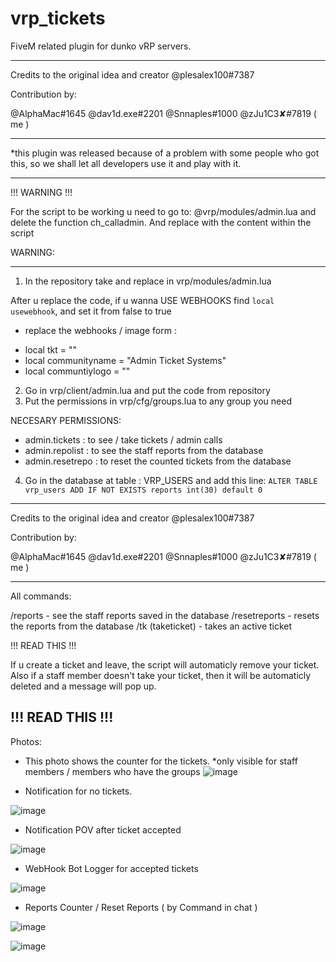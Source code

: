 # vrp_tickets
FiveM related plugin for dunko vRP servers. 

----------------------------------------------

Credits to the original idea and creator @plesalex100#7387

Contribution by: 

  @AlphaMac#1645
  @dav1d.exe#2201
  @Snnaples#1000
  @zJu1C3✘#7819 ( me )
  
----------------------------------------------
  
*this plugin was released because of a problem with some people who got this, so we shall let all developers use it and play with it.

----------------------------------------------

!!! WARNING !!!

For the script to be working u need to go to: @vrp/modules/admin.lua and delete the function ch_calladmin. 
And replace with the content within the script

WARNING: 

----------------------------------------------

1. In the repository take and replace in vrp/modules/admin.lua

After u replace the code, if u wanna USE WEBHOOKS find ```local usewebhook```, and set it from false to true
* replace the webhooks / image form :
 - local tkt = ""
 - local communityname = "Admin Ticket Systems"
 - local communtiylogo = ""    

2. Go in vrp/client/admin.lua and put the code from repository
3. Put the permissions in vrp/cfg/groups.lua to any group you need

NECESARY PERMISSIONS:
  - admin.tickets : to see / take tickets / admin calls
  - admin.repolist : to see the staff reports from the database
  - admin.resetrepo : to reset the counted tickets from the database

4. Go in the database at table : VRP_USERS and add this line:
```ALTER TABLE vrp_users ADD IF NOT EXISTS reports int(30) default 0```

----------------------------------------------

Credits to the original idea and creator @plesalex100#7387

Contribution by: 

  @AlphaMac#1645
  @dav1d.exe#2201
  @Snnaples#1000
  @zJu1C3✘#7819 ( me )

----------------------------------------------

All commands:

/reports - see the staff reports saved in the database
/resetreports - resets the reports from the database
/tk (taketicket) - takes an active ticket

!!! READ THIS !!!

If u create a ticket and leave, the script will automaticly remove your ticket. 
Also if a staff member doesn't take your ticket, then it will be automaticly deleted and a message will pop up.

!!! READ THIS !!!
----------------------------------------------

Photos:
- This photo shows the counter for the tickets.
*only visible for staff members / members who have the groups
![image](https://user-images.githubusercontent.com/49794440/115944426-5747d900-a4be-11eb-927e-52113f762e3c.png)

- Notification for no tickets.

![image](https://user-images.githubusercontent.com/49794440/115944467-9a09b100-a4be-11eb-89b0-c97a2575f8e2.png)

- Notification POV after ticket accepted 

![image](https://user-images.githubusercontent.com/49794440/115944480-ba397000-a4be-11eb-80e6-cc329e6ed219.png)

- WebHook Bot Logger for accepted tickets

![image](https://user-images.githubusercontent.com/49794440/115944505-ddfcb600-a4be-11eb-9689-aa12410c2a75.png)

- Reports Counter / Reset Reports ( by Command in chat )

![image](https://user-images.githubusercontent.com/49794440/115944566-36cc4e80-a4bf-11eb-8e40-dafcebc72789.png)

![image](https://user-images.githubusercontent.com/49794440/115944584-4e0b3c00-a4bf-11eb-8636-9e50d6745666.png)
